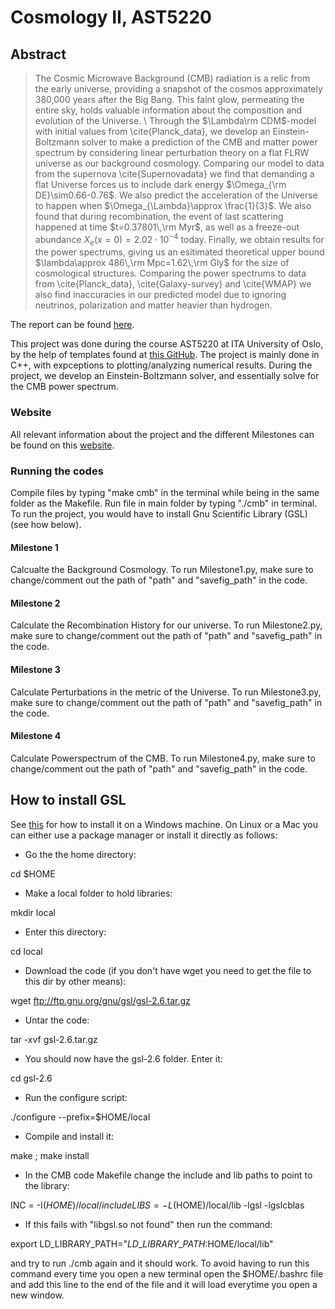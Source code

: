 # Cosmology II, AST5220
## Abstract 
> The Cosmic Microwave Background (CMB) radiation is a relic from the early universe, providing a snapshot of the cosmos approximately 380,000 years after the Big Bang. This faint glow, permeating the entire sky, holds valuable information about the composition and evolution of the Universe. \\
Through the $\Lambda\rm CDM$-model with initial values from \cite{Planck_data}, we develop an Einstein-Boltzmann solver to make a prediction of the CMB and matter power spectrum by considering linear perturbation theory on a flat FLRW universe as our background cosmology. Comparing our model to data from the supernova \cite{Supernovadata} we find that demanding a flat Universe forces us to include dark energy $\Omega_{\rm DE}\sim0.66-0.76$. We also predict the acceleration of the Universe to happen when $\Omega_{\Lambda}\approx \frac{1}{3}$. We also found that during recombination, the event of last scattering happened at time $t=0.37801\,\rm Myr$, as well as a freeze-out abundance $X_e(x=0)=2.02\cdot10^{-4}$ today. Finally, we obtain results for the power spectrums, giving us an esitimated theoretical upper bound $\lambda\approx 486\,\rm Mpc=1.62\,\rm Gly$ for the size of cosmological structures. Comparing the power spectrums to data from \cite{Planck_data}, \cite{Galaxy-survey} and \cite{WMAP} we also find inaccuracies in our predicted model due to ignoring neutrinos, polarization and matter heavier than hydrogen. 

The report can be found [here](https://github.com/AntonBrekke/AST5220/tree/main/report).

This project was done during the course AST5220 at ITA University of Oslo, by the help of templates found at [this GitHub](https://github.com/HAWinther/AST5220-Cosmology/tree/master). The project is mainly done in C++, with expceptions to plotting/analyzing numerical results. During the project, we develop an Einstein-Boltzmann solver, and essentially solve for the CMB power spectrum. 

### Website
All relevant information about the project and the different Milestones can be found on this [website](https://cmb.wintherscoming.no/).

### Running the codes
Compile files by typing "make cmb" in the terminal while being in the same folder as the Makefile. 
Run file in main folder by typing "./cmb" in terminal. To run the project, you would have to install Gnu Scientific Library (GSL) (see how below). 

#### Milestone 1 
Calcualte the Background Cosmology.
To run Milestone1.py, make sure to change/comment out the path of "path" and "savefig_path" in the code.

#### Milestone 2
Calculate the Recombination History for our universe. 
To run Milestone2.py, make sure to change/comment out the path of "path" and "savefig_path" in the code.

#### Milestone 3
Calculate Perturbations in the metric of the Universe.
To run Milestone3.py, make sure to change/comment out the path of "path" and "savefig_path" in the code.

#### Milestone 4
Calculate Powerspectrum of the CMB.
To run Milestone4.py, make sure to change/comment out the path of "path" and "savefig_path" in the code.

## How to install GSL

See [this](https://solarianprogrammer.com/) for how to install it on a Windows machine. On Linux or a Mac you can either use a package manager or install it directly as follows:

- Go the the home directory:

cd $HOME

- Make a local folder to hold libraries:

mkdir local

- Enter this directory:

cd local

- Download the code (if you don't have wget you need to get the file to this dir by other means):

wget ftp://ftp.gnu.org/gnu/gsl/gsl-2.6.tar.gz

- Untar the code:

tar -xvf gsl-2.6.tar.gz

- You should now have the gsl-2.6 folder. Enter it:

cd gsl-2.6

- Run the configure script:

./configure --prefix=$HOME/local

- Compile and install it:

make ; make install

- In the CMB code Makefile change the include and lib paths to point to the library:

INC  = -I$(HOME)/local/include
LIBS = -L$(HOME)/local/lib -lgsl -lgslcblas

- If this fails with "libgsl.so not found" then run the command:

export LD\_LIBRARY\_PATH="$LD\_LIBRARY\_PATH:$HOME/local/lib"

and try to run ./cmb again and it should work. To avoid having
to run this command every time you open a new terminal open
the $HOME/.bashrc file and add this line to the end of the file
and it will load everytime you open a new window.

